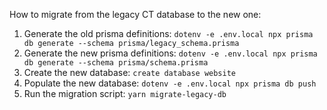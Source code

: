 How to migrate from the legacy CT database to the new one:
1. Generate the old prisma definitions: `dotenv -e .env.local npx prisma db generate --schema prisma/legacy_schema.prisma`
1. Generate the new prisma definitions: `dotenv -e .env.local npx prisma db generate --schema prisma/schema.prisma`
1. Create the new database: `create database website`
1. Populate the new database: `dotenv -e .env.local npx prisma db push`
1. Run the migration script: `yarn migrate-legacy-db`
